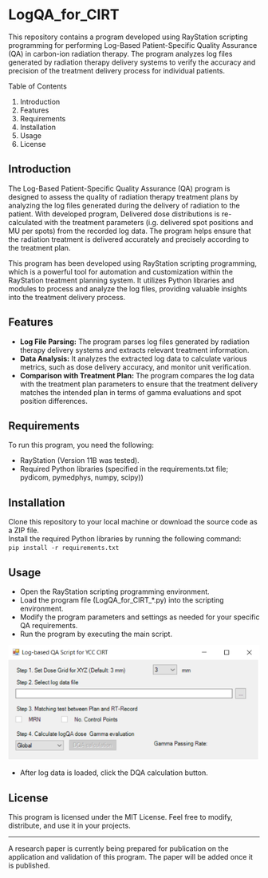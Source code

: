 # LogQA_for_CIRT

This repository contains a program developed using RayStation scripting programming for performing Log-Based Patient-Specific Quality Assurance (QA) in carbon-ion radiation therapy. The program analyzes log files generated by radiation therapy delivery systems to verify the accuracy and precision of the treatment delivery process for individual patients.

Table of Contents

1. Introduction
2. Features
3. Requirements
4. Installation
5. Usage
6. License

## Introduction

The Log-Based Patient-Specific Quality Assurance (QA) program is designed to assess the quality of radiation therapy treatment plans by analyzing the log files generated during the delivery of radiation to the patient. With developed program, Delivered dose distributions is re-calculated with the treatment parameters (i.g. delivered spot positions and MU per spots) from the recorded log data. The program helps ensure that the radiation treatment is delivered accurately and precisely according to the treatment plan.

This program has been developed using RayStation scripting programming, which is a powerful tool for automation and customization within the RayStation treatment planning system. It utilizes Python libraries and modules to process and analyze the log files, providing valuable insights into the treatment delivery process.

## Features

- **Log File Parsing:** The program parses log files generated by radiation therapy delivery systems and extracts relevant treatment information.  
- **Data Analysis:** It analyzes the extracted log data to calculate various metrics, such as dose delivery accuracy, and monitor unit verification.  
- **Comparison with Treatment Plan:** The program compares the log data with the treatment plan parameters to ensure that the treatment delivery matches the intended plan in terms of gamma evaluations and spot position differences.  

## Requirements

To run this program, you need the following:

- RayStation (Version 11B was tested).
- Required Python libraries (specified in the requirements.txt file; pydicom, pymedphys, numpy, scipy))

## Installation

Clone this repository to your local machine or download the source code as a ZIP file.  
Install the required Python libraries by running the following command:  
`pip install -r requirements.txt`

## Usage
- Open the RayStation scripting programming environment.  
- Load the program file (LogQA_for_CIRT_*.py) into the scripting environment.  
- Modify the program parameters and settings as needed for your specific QA requirements.  
- Run the program by executing the main script.

![demo](./fig/demo.png)
- After log data is loaded, click the DQA calculation button.

## License

This program is licensed under the MIT License. Feel free to modify, distribute, and use it in your projects.  

--- 

A research paper is currently being prepared for publication on the application and validation of this program. The paper will be added once it is published.
